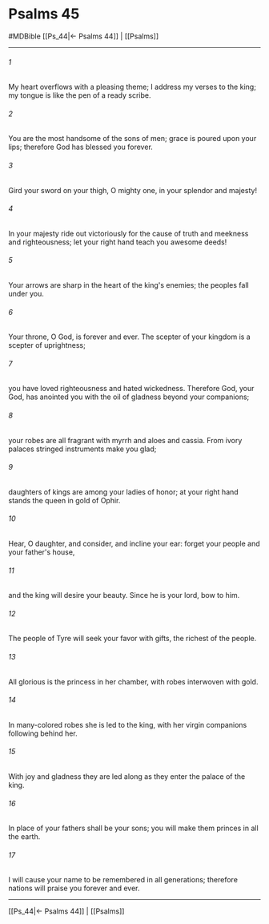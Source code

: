 # Psalms 45
#MDBible
[[Ps_44|← Psalms 44]] | [[Psalms]]

***

###### 1 

My heart overflows with a pleasing theme; I address my verses to the king; my tongue is like the pen of a ready scribe. 

###### 2 

You are the most handsome of the sons of men; grace is poured upon your lips; therefore God has blessed you forever. 

###### 3 

Gird your sword on your thigh, O mighty one, in your splendor and majesty! 

###### 4 

In your majesty ride out victoriously for the cause of truth and meekness and righteousness; let your right hand teach you awesome deeds! 

###### 5 

Your arrows are sharp in the heart of the king's enemies; the peoples fall under you. 

###### 6 

Your throne, O God, is forever and ever. The scepter of your kingdom is a scepter of uprightness; 

###### 7 

you have loved righteousness and hated wickedness. Therefore God, your God, has anointed you with the oil of gladness beyond your companions; 

###### 8 

your robes are all fragrant with myrrh and aloes and cassia. From ivory palaces stringed instruments make you glad; 

###### 9 

daughters of kings are among your ladies of honor; at your right hand stands the queen in gold of Ophir. 

###### 10 

Hear, O daughter, and consider, and incline your ear: forget your people and your father's house, 

###### 11 

and the king will desire your beauty. Since he is your lord, bow to him. 

###### 12 

The people of Tyre will seek your favor with gifts, the richest of the people. 

###### 13 

All glorious is the princess in her chamber, with robes interwoven with gold. 

###### 14 

In many-colored robes she is led to the king, with her virgin companions following behind her. 

###### 15 

With joy and gladness they are led along as they enter the palace of the king. 

###### 16 

In place of your fathers shall be your sons; you will make them princes in all the earth. 

###### 17 

I will cause your name to be remembered in all generations; therefore nations will praise you forever and ever. 

***

[[Ps_44|← Psalms 44]] | [[Psalms]]
